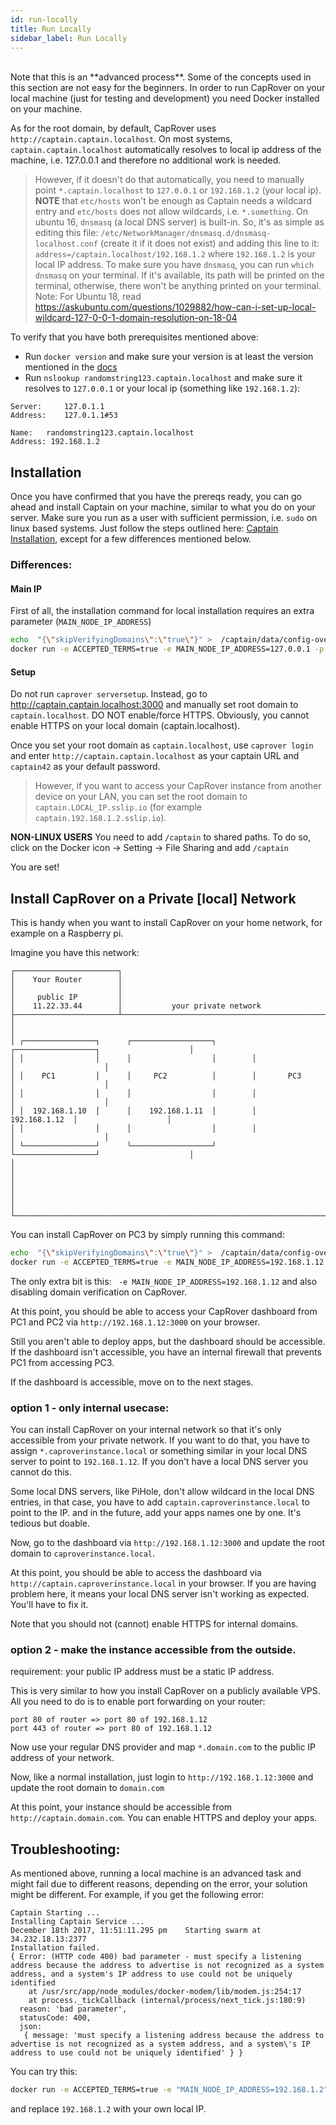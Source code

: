 ```yaml
---
id: run-locally
title: Run Locally
sidebar_label: Run Locally
---
```


<br/>
Note that this is an **advanced process**. Some of the concepts used in this section are not easy for the beginners. In order to run CapRover on your local machine (just for testing and development) you need Docker installed on your machine.

As for the root domain, by default, CapRover uses `http://captain.captain.localhost`. On most systems, `captain.captain.localhost` automatically resolves to local ip address of the machine, i.e. 127.0.0.1 and therefore no additional work is needed.

> However, if it doesn't do that automatically, you need to manually point `*.captain.localhost` to `127.0.0.1` or `192.168.1.2` (your local ip). **NOTE** that `etc/hosts` won't be enough as Captain needs a wildcard entry and `etc/hosts` does not allow wildcards, i.e. `*.something`. On ubuntu 16, `dnsmasq` (a local DNS server) is built-in. So, it's as simple as editing this file: `/etc/NetworkManager/dnsmasq.d/dnsmasq-localhost.conf` (create it if it does not exist) and adding this line to it: `address=/captain.localhost/192.168.1.2` where `192.168.1.2` is your local IP address. To make sure you have `dnsmasq`, you can run `which dnsmasq` on your terminal. If it's available, its path will be printed on the terminal, otherwise, there won't be anything printed on your terminal.
> Note: For Ubuntu 18, read https://askubuntu.com/questions/1029882/how-can-i-set-up-local-wildcard-127-0-0-1-domain-resolution-on-18-04

To verify that you have both prerequisites mentioned above:

- Run `docker version` and make sure your version is at least the version mentioned in the [docs](get-started.md#c-install-docker-on-server-at-least-version-1706x)
- Run `nslookup randomstring123.captain.localhost` and make sure it resolves to `127.0.0.1` or your local ip (something like `192.168.1.2`):

```
Server:		127.0.1.1
Address:	127.0.1.1#53

Name:	randomstring123.captain.localhost
Address: 192.168.1.2
```

## Installation

Once you have confirmed that you have the prereqs ready, you can go ahead and install Captain on your machine, similar to what you do on your server. Make sure you run as a user with sufficient permission, i.e. `sudo` on linux based systems. Just follow the steps outlined here: [Captain Installation](get-started#step-1-captain-installation), except for a few differences mentioned below.

### Differences:

#### Main IP

First of all, the installation command for local installation requires an extra parameter (`MAIN_NODE_IP_ADDRESS`)

```bash
echo  "{\"skipVerifyingDomains\":\"true\"}" >  /captain/data/config-override.json
docker run -e ACCEPTED_TERMS=true -e MAIN_NODE_IP_ADDRESS=127.0.0.1 -p 80:80 -p 443:443 -p 3000:3000 -v /var/run/docker.sock:/var/run/docker.sock -v /captain:/captain caprover/caprover
```

#### Setup

Do not run `caprover serversetup`. Instead, go to http://captain.captain.localhost:3000 and manually set root domain to `captain.localhost`. DO NOT enable/force HTTPS. Obviously, you cannot enable HTTPS on your local domain (captain.localhost).

Once you set your root domain as `captain.localhost`, use `caprover login` and enter `http://captain.captain.localhost` as your captain URL and `captain42` as your default password.

> However, if you want to access your CapRover instance from another device on your LAN, you can set the root domain to `captain.LOCAL_IP.sslip.io` (for example `captain.192.168.1.2.sslip.io`).

**NON-LINUX USERS**
You need to add `/captain` to shared paths.
To do so, click on the Docker icon -> Setting -> File Sharing and add `/captain`

You are set!

## Install CapRover on a Private [local] Network

This is handy when you want to install CapRover on your home network, for example on a Raspberry pi.

Imagine you have this network:

```
┌───────────────────────┐
│    Your Router        │
│                       │
│     public IP         │
│    11.22.33.44        │           your private network
├───────────────────────┴─────────────────────────────────────────────────────────────────────┐
│                                                                                             │
│ ┌────────────────┐      ┌──────────────────┐        ┌──────────────────┐                    │
│ │                │      │                  │        │                  │                    │
│ │    PC1         │      │     PC2          │        │       PC3        │                    │
│ │                │      │                  │        │                  │                    │
│ │  192.168.1.10  │      │    192.168.1.11  │        │    192.168.1.12  │                    │
│ │                │      │                  │        │                  │                    │
│ └────────────────┘      └──────────────────┘        └──────────────────┘                    │
│                                                                                             │
│                                                                                             │
│                                                                                             │
└─────────────────────────────────────────────────────────────────────────────────────────────┘
```

You can install CapRover on PC3 by simply running this command:

```bash
echo  "{\"skipVerifyingDomains\":\"true\"}" >  /captain/data/config-override.json
docker run -e ACCEPTED_TERMS=true -e MAIN_NODE_IP_ADDRESS=192.168.1.12 -p 80:80 -p 443:443 -p 3000:3000 -v /var/run/docker.sock:/var/run/docker.sock -v /captain:/captain caprover/caprover
```

The only extra bit is this: ` -e MAIN_NODE_IP_ADDRESS=192.168.1.12` and also disabling domain verification on CapRover.

At this point, you should be able to access your CapRover dashboard from PC1 and PC2 via `http://192.168.1.12:3000` on your browser.

Still you aren't able to deploy apps, but the dashboard should be accessible.
If the dashboard isn't accessible, you have an internal firewall that prevents PC1 from accessing PC3.

If the dashboard is accessible, move on to the next stages.

### option 1 - only internal usecase:

You can install CapRover on your internal network so that it's only accessible from your private network. If you want to do that, you have to assign `*.caproverinstance.local` or something similar in your local DNS server to point to `192.168.1.12`. If you don't have a local DNS server you cannot do this.

Some local DNS servers, like PiHole, don't allow wildcard in the local DNS entries, in that case, you have to add `captain.caproverinstance.local` to point to the IP. and in the future, add your apps names one by one. It's tedious but doable.

Now, go to the dashboard via `http://192.168.1.12:3000` and update the root domain to `caproverinstance.local`.

At this point, you should be able to access the dashboard via `http://captain.caproverinstance.local` in your browser.
If you are having problem here, it means your local DNS server isn't working as expected. You'll have to fix it.

Note that you should not (cannot) enable HTTPS for internal domains.

### option 2 - make the instance accessible from the outside.

requirement: your public IP address must be a static IP address.

This is very similar to how you install CapRover on a publicly available VPS. All you need to do is to enable port forwarding on your router:

```
port 80 of router => port 80 of 192.168.1.12
port 443 of router => port 80 of 192.168.1.12
```

Now use your regular DNS provider and map `*.domain.com` to the public IP address of your network.

Now, like a normal installation, just login to `http://192.168.1.12:3000` and update the root domain to `domain.com`

At this point, your instance should be accessible from `http://captain.domain.com`. You can enable HTTPS and deploy your apps.

## Troubleshooting:

As mentioned above, running a local machine is an advanced task and might fail due to different reasons, depending on the error, your solution might be different. For example, if you get the following error:

```
Captain Starting ...
Installing Captain Service ...
December 18th 2017, 11:51:11.295 pm    Starting swarm at 34.232.18.13:2377
Installation failed.
{ Error: (HTTP code 400) bad parameter - must specify a listening address because the address to advertise is not recognized as a system address, and a system's IP address to use could not be uniquely identified
    at /usr/src/app/node_modules/docker-modem/lib/modem.js:254:17
    at process._tickCallback (internal/process/next_tick.js:180:9)
  reason: 'bad parameter',
  statusCode: 400,
  json:
   { message: 'must specify a listening address because the address to advertise is not recognized as a system address, and a system\'s IP address to use could not be uniquely identified' } }
```

You can try this:

```bash
docker run -e ACCEPTED_TERMS=true -e "MAIN_NODE_IP_ADDRESS=192.168.1.2" -v /var/run/docker.sock:/var/run/docker.sock caprover/caprover
```

and replace `192.168.1.2` with your own local IP.
